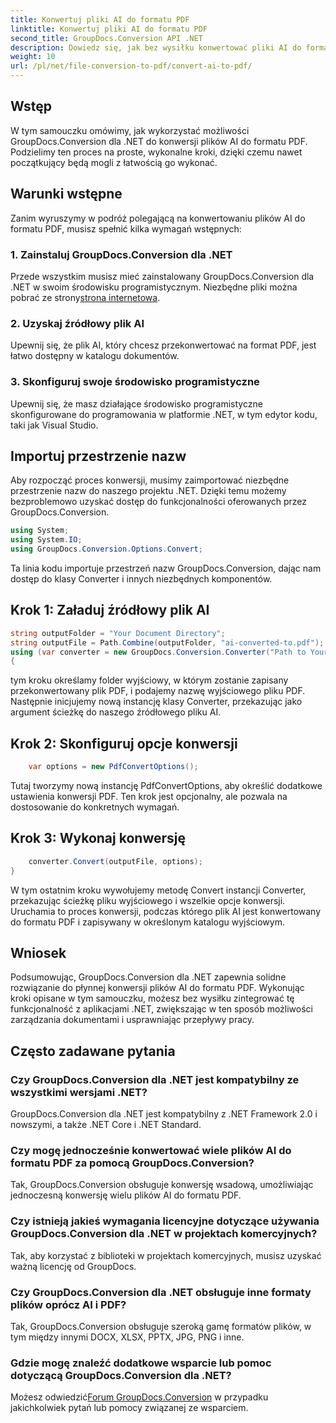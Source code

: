 ```yaml
---
title: Konwertuj pliki AI do formatu PDF
linktitle: Konwertuj pliki AI do formatu PDF
second_title: GroupDocs.Conversion API .NET
description: Dowiedz się, jak bez wysiłku konwertować pliki AI do formatu PDF za pomocą GroupDocs.Conversion dla .NET. Usprawnij przepływ pracy w zakresie zarządzania dokumentami.
weight: 10
url: /pl/net/file-conversion-to-pdf/convert-ai-to-pdf/
---
```

## Wstęp
W tym samouczku omówimy, jak wykorzystać możliwości GroupDocs.Conversion dla .NET do konwersji plików AI do formatu PDF. Podzielimy ten proces na proste, wykonalne kroki, dzięki czemu nawet początkujący będą mogli z łatwością go wykonać.
## Warunki wstępne
Zanim wyruszymy w podróż polegającą na konwertowaniu plików AI do formatu PDF, musisz spełnić kilka wymagań wstępnych:
### 1. Zainstaluj GroupDocs.Conversion dla .NET
Przede wszystkim musisz mieć zainstalowany GroupDocs.Conversion dla .NET w swoim środowisku programistycznym. Niezbędne pliki można pobrać ze strony[strona internetowa](https://releases.groupdocs.com/conversion/net/).
### 2. Uzyskaj źródłowy plik AI
Upewnij się, że plik AI, który chcesz przekonwertować na format PDF, jest łatwo dostępny w katalogu dokumentów.
### 3. Skonfiguruj swoje środowisko programistyczne
Upewnij się, że masz działające środowisko programistyczne skonfigurowane do programowania w platformie .NET, w tym edytor kodu, taki jak Visual Studio.

## Importuj przestrzenie nazw
Aby rozpocząć proces konwersji, musimy zaimportować niezbędne przestrzenie nazw do naszego projektu .NET. Dzięki temu możemy bezproblemowo uzyskać dostęp do funkcjonalności oferowanych przez GroupDocs.Conversion.

```csharp
using System;
using System.IO;
using GroupDocs.Conversion.Options.Convert;
```
Ta linia kodu importuje przestrzeń nazw GroupDocs.Conversion, dając nam dostęp do klasy Converter i innych niezbędnych komponentów.
## Krok 1: Załaduj źródłowy plik AI
```csharp
string outputFolder = "Your Document Directory";
string outputFile = Path.Combine(outputFolder, "ai-converted-to.pdf");
using (var converter = new GroupDocs.Conversion.Converter("Path to Your AI File"))
{
```
tym kroku określamy folder wyjściowy, w którym zostanie zapisany przekonwertowany plik PDF, i podajemy nazwę wyjściowego pliku PDF. Następnie inicjujemy nową instancję klasy Converter, przekazując jako argument ścieżkę do naszego źródłowego pliku AI.
## Krok 2: Skonfiguruj opcje konwersji
```csharp
	var options = new PdfConvertOptions();
```
Tutaj tworzymy nową instancję PdfConvertOptions, aby określić dodatkowe ustawienia konwersji PDF. Ten krok jest opcjonalny, ale pozwala na dostosowanie do konkretnych wymagań.
## Krok 3: Wykonaj konwersję
```csharp
	converter.Convert(outputFile, options);
}
```
W tym ostatnim kroku wywołujemy metodę Convert instancji Converter, przekazując ścieżkę pliku wyjściowego i wszelkie opcje konwersji. Uruchamia to proces konwersji, podczas którego plik AI jest konwertowany do formatu PDF i zapisywany w określonym katalogu wyjściowym.

## Wniosek
Podsumowując, GroupDocs.Conversion dla .NET zapewnia solidne rozwiązanie do płynnej konwersji plików AI do formatu PDF. Wykonując kroki opisane w tym samouczku, możesz bez wysiłku zintegrować tę funkcjonalność z aplikacjami .NET, zwiększając w ten sposób możliwości zarządzania dokumentami i usprawniając przepływy pracy.
## Często zadawane pytania
### Czy GroupDocs.Conversion dla .NET jest kompatybilny ze wszystkimi wersjami .NET?
GroupDocs.Conversion dla .NET jest kompatybilny z .NET Framework 2.0 i nowszymi, a także .NET Core i .NET Standard.
### Czy mogę jednocześnie konwertować wiele plików AI do formatu PDF za pomocą GroupDocs.Conversion?
Tak, GroupDocs.Conversion obsługuje konwersję wsadową, umożliwiając jednoczesną konwersję wielu plików AI do formatu PDF.
### Czy istnieją jakieś wymagania licencyjne dotyczące używania GroupDocs.Conversion dla .NET w projektach komercyjnych?
Tak, aby korzystać z biblioteki w projektach komercyjnych, musisz uzyskać ważną licencję od GroupDocs.
### Czy GroupDocs.Conversion dla .NET obsługuje inne formaty plików oprócz AI i PDF?
Tak, GroupDocs.Conversion obsługuje szeroką gamę formatów plików, w tym między innymi DOCX, XLSX, PPTX, JPG, PNG i inne.
### Gdzie mogę znaleźć dodatkowe wsparcie lub pomoc dotyczącą GroupDocs.Conversion dla .NET?
 Możesz odwiedzić[Forum GroupDocs.Conversion](https://forum.groupdocs.com/c/conversion/11) w przypadku jakichkolwiek pytań lub pomocy związanej ze wsparciem.